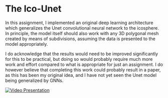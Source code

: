 # The Ico-Unet

In this assignment, I implemented an original deep learning architecture which generalizes the Unet convolutional neural network to the icosphere. In principle, the model itself should also work with any 3D polygonal mesh created by means of subdivisions, assuming the data is presented to the model appropriately.

I do acknowledge that the results would need to be improved significantly for this to be practical, but doing so would probably require much more work and effort compared to what is appropriate for just an assignment. I do however believe that completing this work could probably result in a paper, as this has been my original idea, and I have not yet seen the Unet model being generalized by GNNs.

[![Video Presentation](https://imgur.com/a/jTZ37Nr)](https://youtu.be/GRY--O47VKo)
